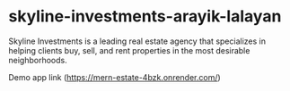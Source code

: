 # skyline-investments-arayik-lalayan
Skyline Investments is a leading real estate agency that specializes in helping clients buy, sell, and rent properties in the most desirable neighborhoods.


Demo app link (https://mern-estate-4bzk.onrender.com/)
